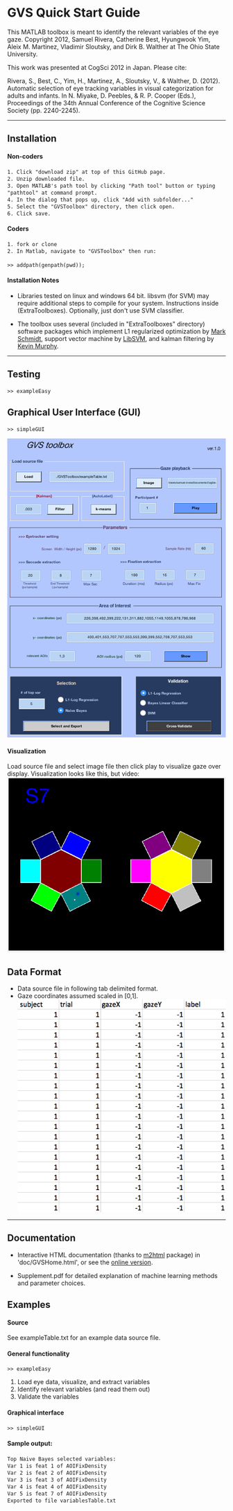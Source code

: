 
GVS Quick Start Guide
===


This MATLAB toolbox is meant to identify the relevant variables of the eye gaze. Copyright 2012, Samuel Rivera, Catherine Best, Hyungwook Yim, Aleix M. Martinez, Vladimir Sloutsky, and Dirk B. Walther at The Ohio State University.

This work was presented at CogSci 2012 in Japan. Please cite:

Rivera, S., Best, C., Yim, H., Martinez, A., Sloutsky, V., & Walther, D. (2012). Automatic selection of eye tracking variables in visual categorization for adults and infants. In N. Miyake, D. Peebles, & R. P. Cooper (Eds.), Proceedings of the 34th Annual Conference of the Cognitive Science Society (pp. 2240-2245).



---
## Installation

#### Non-coders    
    1. Click "download zip" at top of this GitHub page.
    2. Unzip downloaded file.
    3. Open MATLAB's path tool by clicking "Path tool" button or typing "pathtool" at command prompt.
    4. In the dialog that pops up, click "Add with subfolder..."
    5. Select the "GVSToolbox" directory, then click open.
    6. Click save.

#### Coders
    1. fork or clone
    2. In Matlab, navigate to "GVSToolbox" then run:

    >> addpath(genpath(pwd));

#### Installation Notes
* Libraries tested on linux and windows 64 bit.  libsvm (for SVM) may require additional steps to compile for your system.  Instructions inside (ExtraToolboxes). Optionally, just don't use SVM classifier.

* The toolbox uses several (included in "ExtraToolboxes" directory) software packages which implement L1 regularized optimization by [Mark Schmidt](http://www.di.ens.fr/~mschmidt/Software/L1General.html),
 support vector machine by [LibSVM](https://www.csie.ntu.edu.tw/~cjlin/libsvm/), and kalman filtering by [Kevin Murphy](http://www.cs.ubc.ca/~murphyk/Software/Kalman/kalman.html).

---
## Testing
    >> exampleEasy

## Graphical User Interface (GUI)
    >> simpleGUI

![gvs gui](./Screenshots/GVSGUI.png "GVS GUI")

#### Visualization
Load source file and select image file then click play to visualize gaze over display. Visualization looks like this, but video:
![gaze visualize](./Screenshots/GVSVis.png "Gaze Visualization")

## Data Format
* Data source file in following tab delimited format.
* Gaze coordinates assumed scaled in [0,1].
![data file](./Screenshots/dataExample.png "data source")
---
## Documentation

* Interactive HTML documentation (thanks to [m2html](http://www.artefact.tk/software/matlab/m2html/) package) in 'doc/GVSHome.html', or see the [online version](sriveravi.github.io/GVSToolbox).

* Supplement.pdf for detailed explanation of machine learning methods and parameter choices.

##  Examples

#### Source
See exampleTable.txt for an example data source file.  

#### General functionality
    >> exampleEasy

1. Load eye data, visualize, and extract variables
2. Identify relevant variables (and read them out)
3. Validate the variables

#### Graphical interface
    >> simpleGUI


#### Sample output:

    Top Naive Bayes selected variables:
    Var 1 is feat 1 of AOIFixDensity
    Var 2 is feat 2 of AOIFixDensity
    Var 3 is feat 3 of AOIFixDensity
    Var 4 is feat 4 of AOIFixDensity
    Var 5 is feat 7 of AOIFixDensity
    Exported to file variablesTable.txt
